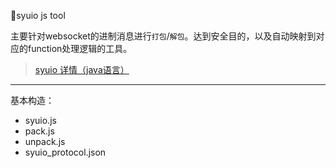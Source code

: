 🍌syuio js tool

主要针对websocket的进制消息进行`打包`/`解包`。达到安全目的，以及自动映射到对应的function处理逻辑的工具。

> [syuio 详情（java语言）](https://github.com/AlexJialene/syuio)
---
基本构造：
* syuio.js
* pack.js
* unpack.js
* syuio_protocol.json

